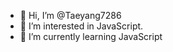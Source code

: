 - 👋 Hi, I’m @Taeyang7286
- 👀 I’m interested in JavaScript.
- 🌱 I’m currently learning JavaScript

<!---
Taeyang7286/Taeyang7286 is a ✨ special ✨ repository because its `README.md` (this file) appears on your GitHub profile.
You can click the Preview link to take a look at your changes.
--->
